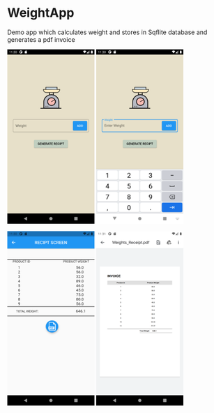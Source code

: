 # WeightApp
Demo app which calculates weight and stores in Sqflite database and generates a pdf invoice



<img src="/screenshots/Screenshot_1630216801.png" width="200" height="400">   <img src="/screenshots/Screenshot_1630216806.png" width="200" height="400"> 

<img src="/screenshots/Screenshot_1630216855.png" width="200" height="400">   <img src="/screenshots/Screenshot_1630216871.png" width="200" height="400"> 
